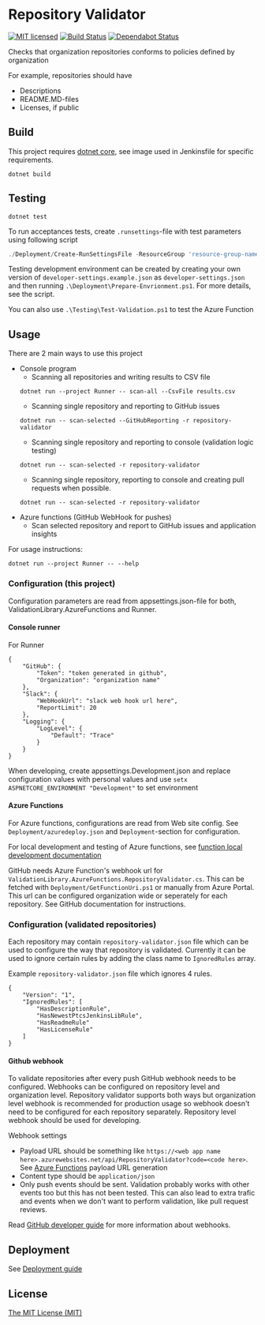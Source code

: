 # Repository Validator
[![MIT licensed](https://img.shields.io/badge/license-MIT-blue.svg)](./LICENSE)
[![Build Status](https://jenkins.protacon.cloud/buildStatus/icon?job=www.github.com/repository-validator/master)](https://jenkins.protacon.cloud/blue/organizations/jenkins/www.github.com%2Frepository-validator/activity)
[![Dependabot Status](https://api.dependabot.com/badges/status?host=github&repo=protacon/repository-validator)](https://dependabot.com)

Checks that organization repositories conforms to policies defined by organization

For example, repositories should have
  * Descriptions
  * README.MD-files
  * Licenses, if public

## Build
This project requires [dotnet core](https://www.microsoft.com/net/download),
see image used in Jenkinsfile for specific requirements.
```
dotnet build
```

## Testing

```
dotnet test
```

To run acceptances tests, create `.runsettings`-file with test parameters
using following script
```powershell
./Deployment/Create-RunSettingsFile -ResourceGroup 'resource-group-name'
```

Testing development environment can be created by creating your own version of
`developer-settings.example.json` as `developer-settings.json` and
then running `.\Deployment\Prepare-Envrionment.ps1`. For more details,
see the script.

You can also use `.\Testing\Test-Validation.ps1` to test the Azure Function

## Usage

There are 2 main ways to use this project
  * Console program
    * Scanning all repositories and writing results to CSV file
    ```
    dotnet run --project Runner -- scan-all --CsvFile results.csv
    ```
    * Scanning single repository and reporting to GitHub issues
    ```
    dotnet run -- scan-selected --GitHubReporting -r repository-validator
    ```
    * Scanning single repository and reporting to console (validation logic testing)
    ```
    dotnet run -- scan-selected -r repository-validator
    ```
    * Scanning single repository, reporting to console and creating pull requests when possible.
    ```
    dotnet run -- scan-selected -r repository-validator
    ```
  * Azure functions (GitHub WebHook for pushes)
    * Scan selected repository and report to GitHub issues and application insights

For usage instructions:
```
dotnet run --project Runner -- --help
```

### Configuration (this project)

Configuration parameters are read from appsettings.json-file for both, ValidationLibrary.AzureFunctions and Runner.

#### Console runner

For Runner
```
{
    "GitHub": {
        "Token": "token generated in github",
        "Organization": "organization name"
    },
    "Slack": {
        "WebHookUrl": "slack web hook url here",
        "ReportLimit": 20
    },
    "Logging": {
        "LogLevel": {
            "Default": "Trace"
        }
    }
}
```

When developing, create appsettings.Development.json and
replace configuration values with personal values
and use `setx ASPNETCORE_ENVIRONMENT "Development"` to set environment

#### Azure Functions

For Azure functions, configurations are read from Web site config.
See `Deployment/azuredeploy.json` and `Deployment`-section for configuration.

For local development and testing of Azure functions, see [function local development documentation](https://docs.microsoft.com/en-us/azure/azure-functions/functions-develop-local)

GitHub needs Azure Function's webhook url for `ValidationLibrary.AzureFunctions.RepositoryValidator.cs`.
This can be fetched with `Deployment/GetFunctionUri.ps1` or manually from Azure Portal. This url can be configured organization wide or seperately for each repository. See GitHub documentation for instructions.

### Configuration (validated repositories)

Each repository may contain `repository-validator.json` file which can be used to configure the way that repository is validated.
Currently it can be used to ignore certain rules by adding the class name to `IgnoredRules` array.

Example `repository-validator.json` file which ignores 4 rules.
```
{
    "Version": "1",
    "IgnoredRules": [
        "HasDescriptionRule",
        "HasNewestPtcsJenkinsLibRule",
        "HasReadmeRule"
        "HasLicenseRule"
    ]
}
```

#### Github webhook

To validate repositories after every push GitHub webhook needs to be configured. Webhooks can be configured on repository level and organization level.
Repository validator supports both ways but organization level webhook is recommended for production usage so webhook doesn't need to be configured for each
repository separately. Repository level webhook should be used for developing.

Webhook settings
* Payload URL should be something like `https://<web app name here>.azurewebsites.net/api/RepositoryValidator?code=<code here>`.
See [Azure Functions](#Azure-functions) payload URL generation
* Content type should be `application/json`
* Only push events should be sent. Validation probably works with other events too but this has not been tested. This can also
lead to extra trafic and events when we don't want to perform validation, like pull request reviews.

Read [GitHub developer guide](https://developer.github.com/webhooks/) for more information about webhooks.

## Deployment

See [Deployment guide](Documentation/deployment.md)

## License

[The MIT License (MIT)](LICENSE)
